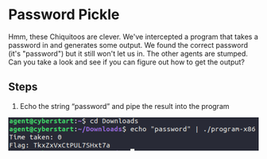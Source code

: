 # Password Pickle
Hmm, these Chiquitoos are clever. We've intercepted a program that takes a password in and generates some output. We found the correct password (it's "password") but it still won't let us in. The other agents are stumped. Can you take a look and see if you can figure out how to get the output?

## Steps
1. Echo the string “password” and pipe the result into the program

![step-by-step commands](/assets/screenshots/hq-07-PasswordPickle.png)